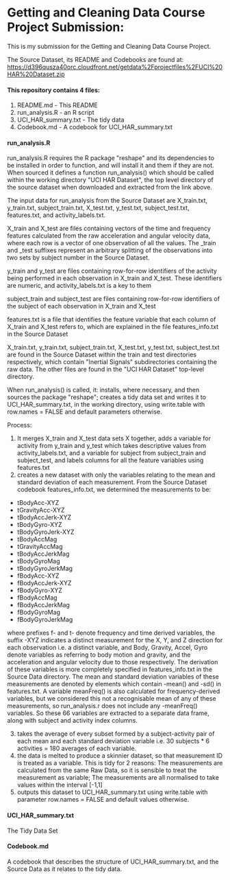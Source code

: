 # Getting and Cleaning Data Course Project Submission:

This is my submission for the Getting and Cleaning Data Course Project.

The Source Dataset, its README and Codebooks are found at: https://d396qusza40orc.cloudfront.net/getdata%2Fprojectfiles%2FUCI%20HAR%20Dataset.zip

#### This repository contains 4 files:
1. README.md - This README
2. run_analysis.R - an R script
3. UCI_HAR_summary.txt - The tidy data 
4. Codebook.md - A codebook for UCI_HAR_summary.txt

#### run_analysis.R

run_analysis.R requires the R package "reshape" and its dependencies to be installed in order to function, and will install it and them if they are not. When sourced it defines a function run_analysis() which should be called within the working directory "UCI HAR Dataset", the top level directory of the source dataset when downloaded and extracted from the link above. 

The input data for run_analysis from the Source Dataset are X_train.txt, y_train.txt, subject_train.txt, X_test.txt, y_test.txt, subject_test.txt, features.txt, and activity_labels.txt.

X_train and X_test are files containing vectors of the time and frequency features calculated from the raw acceleration and angular velocity data, where each row is a vector of one observation of all the values. The _train and _test suffixes represent an arbitrary splitting of the observations into two sets by subject number in the Source Dataset.

y_train and y_test are files containing row-for-row identifiers of the activity being performed in each observation in X_train and X_test. These identifiers are numeric, and activity_labels.txt is a key to them

subject_train and subject_test are files containing row-for-row identifiers of the subject of each observation in X_train and X_test

features.txt is a file that identifies the feature variable that each column of X_train and X_test refers to, which are explained in the file features_info.txt in the Source Dataset

X_train.txt, y_train.txt, subject_train.txt, X_test.txt, y_test.txt, subject_test.txt are found in the Source Dataset within the train and test directories respectively, which contain "Inertial Signals" subdirectories containing the raw data. The other files are found in the "UCI HAR Dataset" top-level directory.

When run_analysis() is called, it: installs, where necessary, and then sources the package "reshape"; creates a tidy data set and writes it to UCI_HAR_summary.txt, in the working directory, using write.table with row.names = FALSE and default parameters otherwise.

Process: 
1. It merges X_train and X_test data sets X together, adds a variable for activity from y_train and y_test which takes descriptive values from activity_labels.txt, and a variable for subject from subject_train and subject_test, and labels columns for all the feature variables using features.txt
2. creates a new dataset with only the variables relating to the mean and standard deviation of each measurement. From the Source Dataset codebook features_info.txt, we determined the measurements to be:
- tBodyAcc-XYZ
- tGravityAcc-XYZ
- tBodyAccJerk-XYZ
- tBodyGyro-XYZ
- tBodyGyroJerk-XYZ
- tBodyAccMag
- tGravityAccMag
- tBodyAccJerkMag
- tBodyGyroMag
- tBodyGyroJerkMag
- fBodyAcc-XYZ
- fBodyAccJerk-XYZ
- fBodyGyro-XYZ
- fBodyAccMag
- fBodyAccJerkMag
- fBodyGyroMag
- fBodyGyroJerkMag
	
where prefixes f- and t- denote frequency and time derived variables, the suffix -XYZ indicates a distinct measurement for the X, Y, and Z direction for each observation i.e. a distinct variable, and Body, Gravity, Accel, Gyro denote variables as referring to body motion and gravity, and the acceleration and angular velocity due to those respectively. The derivation of these variables is more completely specified in features_info.txt in the Source Data directory. The mean and standard deviation variables of these measurements are denoted by elements which contain -mean() and -sd() in features.txt. A variable meanFreq() is also calculated for frequency-derived variables, but we considered this not a recognisable mean of any of these measurements, so run_analysis.r does not include any -meanFreq() variables. So these 66 variables are extracted to a separate data frame, along with subject and activity index columns.

3. takes the average of every subset formed by a subject-activity pair of each mean and each standard deviation variable i.e. 30 subjects * 6 activities = 180 averages of each variable.
4. the data is melted to produce a skinnier dataset, so that measurement ID is treated as a variable. This is tidy for 2 reasons: The measurements are calculated from the same Raw Data, so it is sensible to treat the measurement as variable; The measurements are all normalised to take values within the interval [-1,1]
5. outputs this dataset to UCI_HAR_summary.txt using write.table with parameter row.names = FALSE and default values otherwise.


#### UCI_HAR_summary.txt 
The Tidy Data Set

#### Codebook.md 
A codebook that describes the structure of UCI_HAR_summary.txt, and the Source Data as it relates to the tidy data.
